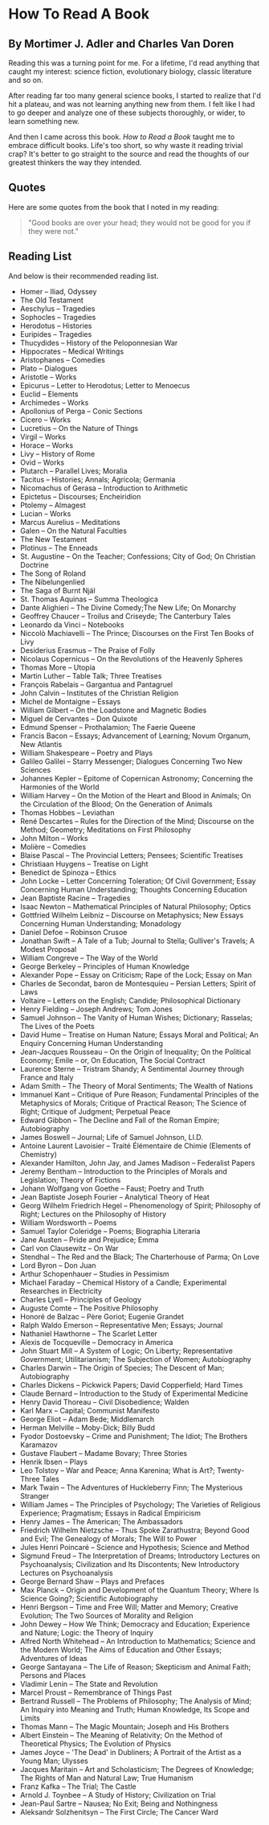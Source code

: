 # How To Read A Book
## By Mortimer J. Adler and Charles Van Doren

Reading this was a turning point for me. For a lifetime, I'd read
anything that caught my interest: science fiction, evolutionary
biology, classic literature and so on.

After reading far too many general science books, I started to realize
that I'd hit a plateau, and was not learning anything new from them. I
felt like I had to go deeper and analyze one of these subjects
thoroughly, or wider, to learn something new.

And then I came across this book. *How to Read a Book* taught me to
embrace difficult books. Life's too short, so why waste it reading
trivial crap? It's better to go straight to the source and read the
thoughts of our greatest thinkers the way they intended.

## Quotes
Here are some quotes from the book that I noted in my reading:

> "Good books are over your head; they would not be good for you if
  they were not."

## Reading List
And below is their recommended reading list.

- Homer – Iliad, Odyssey
- The Old Testament
- Aeschylus – Tragedies
- Sophocles – Tragedies
- Herodotus – Histories
- Euripides – Tragedies
- Thucydides – History of the Peloponnesian War
- Hippocrates – Medical Writings
- Aristophanes – Comedies
- Plato – Dialogues
- Aristotle – Works
- Epicurus – Letter to Herodotus; Letter to Menoecus
- Euclid – Elements
- Archimedes – Works
- Apollonius of Perga – Conic Sections
- Cicero – Works
- Lucretius – On the Nature of Things
- Virgil – Works
- Horace – Works
- Livy – History of Rome
- Ovid – Works
- Plutarch – Parallel Lives; Moralia
- Tacitus – Histories; Annals; Agricola; Germania
- Nicomachus of Gerasa – Introduction to Arithmetic
- Epictetus – Discourses; Encheiridion
- Ptolemy – Almagest
- Lucian – Works
- Marcus Aurelius – Meditations
- Galen – On the Natural Faculties
- The New Testament
- Plotinus – The Enneads
- St. Augustine – On the Teacher; Confessions; City of God; On Christian Doctrine
- The Song of Roland
- The Nibelungenlied
- The Saga of Burnt Njál
- St. Thomas Aquinas – Summa Theologica
- Dante Alighieri – The Divine Comedy;The New Life; On Monarchy
- Geoffrey Chaucer – Troilus and Criseyde; The Canterbury Tales
- Leonardo da Vinci – Notebooks
- Niccolò Machiavelli – The Prince; Discourses on the First Ten Books of Livy
- Desiderius Erasmus – The Praise of Folly
- Nicolaus Copernicus – On the Revolutions of the Heavenly Spheres
- Thomas More – Utopia
- Martin Luther – Table Talk; Three Treatises
- François Rabelais – Gargantua and Pantagruel
- John Calvin – Institutes of the Christian Religion
- Michel de Montaigne – Essays
- William Gilbert – On the Loadstone and Magnetic Bodies
- Miguel de Cervantes – Don Quixote
- Edmund Spenser – Prothalamion; The Faerie Queene
- Francis Bacon – Essays; Advancement of Learning; Novum Organum, New Atlantis
- William Shakespeare – Poetry and Plays
- Galileo Galilei – Starry Messenger; Dialogues Concerning Two New Sciences
- Johannes Kepler – Epitome of Copernican Astronomy; Concerning the Harmonies of the World
- William Harvey – On the Motion of the Heart and Blood in Animals; On the Circulation of the Blood; On the Generation of Animals
- Thomas Hobbes – Leviathan
- René Descartes – Rules for the Direction of the Mind; Discourse on the Method; Geometry; Meditations on First Philosophy
- John Milton – Works
- Molière – Comedies
- Blaise Pascal – The Provincial Letters; Pensees; Scientific Treatises
- Christiaan Huygens – Treatise on Light
- Benedict de Spinoza – Ethics
- John Locke – Letter Concerning Toleration; Of Civil Government; Essay Concerning Human Understanding; Thoughts Concerning Education
- Jean Baptiste Racine – Tragedies
- Isaac Newton – Mathematical Principles of Natural Philosophy; Optics
- Gottfried Wilhelm Leibniz – Discourse on Metaphysics; New Essays Concerning Human Understanding; Monadology
- Daniel Defoe – Robinson Crusoe
- Jonathan Swift – A Tale of a Tub; Journal to Stella; Gulliver's Travels; A Modest Proposal
- William Congreve – The Way of the World
- George Berkeley – Principles of Human Knowledge
- Alexander Pope – Essay on Criticism; Rape of the Lock; Essay on Man
- Charles de Secondat, baron de Montesquieu – Persian Letters; Spirit of Laws
- Voltaire – Letters on the English; Candide; Philosophical Dictionary
- Henry Fielding – Joseph Andrews; Tom Jones
- Samuel Johnson – The Vanity of Human Wishes; Dictionary; Rasselas; The Lives of the Poets
- David Hume – Treatise on Human Nature; Essays Moral and Political; An Enquiry Concerning Human Understanding
- Jean-Jacques Rousseau – On the Origin of Inequality; On the Political Economy; Emile – or, On Education, The Social Contract
- Laurence Sterne – Tristram Shandy; A Sentimental Journey through France and Italy
- Adam Smith – The Theory of Moral Sentiments; The Wealth of Nations
- Immanuel Kant – Critique of Pure Reason; Fundamental Principles of the Metaphysics of Morals; Critique of Practical Reason; The Science of Right; Critique of Judgment; Perpetual Peace
- Edward Gibbon – The Decline and Fall of the Roman Empire; Autobiography
- James Boswell – Journal; Life of Samuel Johnson, Ll.D.
- Antoine Laurent Lavoisier – Traité Élémentaire de Chimie (Elements of Chemistry)
- Alexander Hamilton, John Jay, and James Madison – Federalist Papers
- Jeremy Bentham – Introduction to the Principles of Morals and Legislation; Theory of Fictions
- Johann Wolfgang von Goethe – Faust; Poetry and Truth
- Jean Baptiste Joseph Fourier – Analytical Theory of Heat
- Georg Wilhelm Friedrich Hegel – Phenomenology of Spirit; Philosophy of Right; Lectures on the Philosophy of History
- William Wordsworth – Poems
- Samuel Taylor Coleridge – Poems; Biographia Literaria
- Jane Austen – Pride and Prejudice; Emma
- Carl von Clausewitz – On War
- Stendhal – The Red and the Black; The Charterhouse of Parma; On Love
- Lord Byron – Don Juan
- Arthur Schopenhauer – Studies in Pessimism
- Michael Faraday – Chemical History of a Candle; Experimental Researches in Electricity
- Charles Lyell – Principles of Geology
- Auguste Comte – The Positive Philosophy
- Honoré de Balzac – Père Goriot; Eugenie Grandet
- Ralph Waldo Emerson – Representative Men; Essays; Journal
- Nathaniel Hawthorne – The Scarlet Letter
- Alexis de Tocqueville – Democracy in America
- John Stuart Mill – A System of Logic; On Liberty; Representative Government; Utilitarianism; The Subjection of Women; Autobiography
- Charles Darwin – The Origin of Species; The Descent of Man; Autobiography
- Charles Dickens – Pickwick Papers; David Copperfield; Hard Times
- Claude Bernard – Introduction to the Study of Experimental Medicine
- Henry David Thoreau – Civil Disobedience; Walden
- Karl Marx – Capital; Communist Manifesto
- George Eliot – Adam Bede; Middlemarch
- Herman Melville – Moby-Dick; Billy Budd
- Fyodor Dostoevsky – Crime and Punishment; The Idiot; The Brothers Karamazov
- Gustave Flaubert – Madame Bovary; Three Stories
- Henrik Ibsen – Plays
- Leo Tolstoy – War and Peace; Anna Karenina; What is Art?; Twenty-Three Tales
- Mark Twain – The Adventures of Huckleberry Finn; The Mysterious Stranger
- William James – The Principles of Psychology; The Varieties of Religious Experience; Pragmatism; Essays in Radical Empiricism
- Henry James – The American; The Ambassadors
- Friedrich Wilhelm Nietzsche – Thus Spoke Zarathustra; Beyond Good and Evil; The Genealogy of Morals; The Will to Power
- Jules Henri Poincaré – Science and Hypothesis; Science and Method
- Sigmund Freud – The Interpretation of Dreams; Introductory Lectures on Psychoanalysis; Civilization and Its Discontents; New Introductory Lectures on Psychoanalysis
- George Bernard Shaw – Plays and Prefaces
- Max Planck – Origin and Development of the Quantum Theory; Where Is Science Going?; Scientific Autobiography
- Henri Bergson – Time and Free Will; Matter and Memory; Creative Evolution; The Two Sources of Morality and Religion
- John Dewey – How We Think; Democracy and Education; Experience and Nature; Logic: the Theory of Inquiry
- Alfred North Whitehead – An Introduction to Mathematics; Science and the Modern World; The Aims of Education and Other Essays; Adventures of Ideas
- George Santayana – The Life of Reason; Skepticism and Animal Faith; Persons and Places
- Vladimir Lenin – The State and Revolution
- Marcel Proust – Remembrance of Things Past
- Bertrand Russell – The Problems of Philosophy; The Analysis of Mind; An Inquiry into Meaning and Truth; Human Knowledge, Its Scope and Limits
- Thomas Mann – The Magic Mountain; Joseph and His Brothers
- Albert Einstein – The Meaning of Relativity; On the Method of Theoretical Physics; The Evolution of Physics
- James Joyce – 'The Dead' in Dubliners; A Portrait of the Artist as a Young Man; Ulysses
- Jacques Maritain – Art and Scholasticism; The Degrees of Knowledge; The Rights of Man and Natural Law; True Humanism
- Franz Kafka – The Trial; The Castle
- Arnold J. Toynbee – A Study of History; Civilization on Trial
- Jean-Paul Sartre – Nausea; No Exit; Being and Nothingness
- Aleksandr Solzhenitsyn – The First Circle; The Cancer Ward
